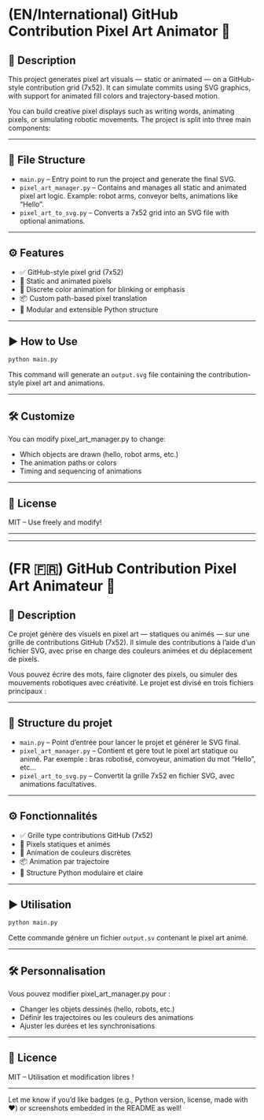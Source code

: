 # (EN/International) GitHub Contribution Pixel Art Animator 🎨

## 🧠 Description

This project generates pixel art visuals — static or animated — on a GitHub-style contribution grid (7x52). It can simulate commits using SVG graphics, with support for animated fill colors and trajectory-based motion.

You can build creative pixel displays such as writing words, animating pixels, or simulating robotic movements. The project is split into three main components:

---

## 📁 File Structure

- `main.py` – Entry point to run the project and generate the final SVG.
- `pixel_art_manager.py` – Contains and manages all static and animated pixel art logic. Example: robot arms, conveyor belts, animations like “Hello”.
- `pixel_art_to_svg.py` – Converts a 7x52 grid into an SVG file with optional animations.

---

## ⚙️ Features

- ✅ GitHub-style pixel grid (7x52)
- 🎨 Static and animated pixels
- 🔁 Discrete color animation for blinking or emphasis
- 📦 Custom path-based pixel translation
- 🧩 Modular and extensible Python structure

---

## ▶️ How to Use

```bash
python main.py
```
This command will generate an `output.svg` file containing the contribution-style pixel art and animations.

---

## 🛠 Customize
You can modify pixel_art_manager.py to change:

- Which objects are drawn (hello, robot arms, etc.)
- The animation paths or colors
- Timing and sequencing of animations

---

## 📄 License
MIT – Use freely and modify!

---
---

# (FR 🇫🇷) GitHub Contribution Pixel Art Animateur 🎨

## 🧠 Description
Ce projet génère des visuels en pixel art — statiques ou animés — sur une grille de contributions GitHub (7x52). Il simule des contributions à l’aide d’un fichier SVG, avec prise en charge des couleurs animées et du déplacement de pixels.

Vous pouvez écrire des mots, faire clignoter des pixels, ou simuler des mouvements robotiques avec créativité. Le projet est divisé en trois fichiers principaux :

---

## 📁 Structure du projet
- `main.py` – Point d’entrée pour lancer le projet et générer le SVG final.
- `pixel_art_manager.py` – Contient et gère tout le pixel art statique ou animé. Par exemple : bras robotisé, convoyeur, animation du mot “Hello”, etc...
- `pixel_art_to_svg.py` – Convertit la grille 7x52 en fichier SVG, avec animations facultatives.

---

## ⚙️ Fonctionnalités

- ✅ Grille type contributions GitHub (7x52)
- 🎨 Pixels statiques et animés
- 🔁 Animation de couleurs discrètes
- 📦 Animation par trajectoire
- 🧩 Structure Python modulaire et claire

--- 

## ▶️ Utilisation
```bash
python main.py
```
Cette commande génère un fichier `output.sv` contenant le pixel art animé.

---

## 🛠 Personnalisation
Vous pouvez modifier pixel_art_manager.py pour :

- Changer les objets dessinés (hello, robots, etc.)
- Définir les trajectoires ou les couleurs des animations
- Ajuster les durées et les synchronisations

---

## 📄 Licence
MIT – Utilisation et modification libres !


---

Let me know if you’d like badges (e.g., Python version, license, made with ❤️) or screenshots embedded in the README as well!